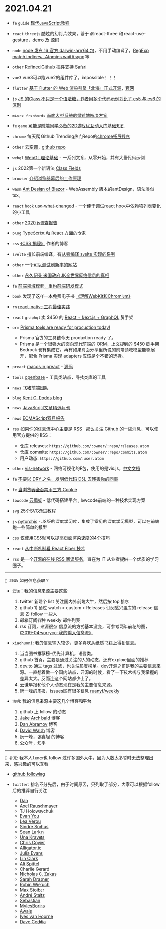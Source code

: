# 2021.04.21

- `fe` `guide` [现代JavaScript教程](https://javascript.info)

- `react` `threejs` 酷炫的幻灯片效果，基于 @react-three 和 react-use-gesture，[demo](https://qf8d0.csb.app) 及 [源码](https://codesandbox.io/s/qf8d0)

- `node` [node 发布 16 官方 darwin-arm64 包](https://nodejs.medium.com/node-js-16-available-now-7f5099a97e70)，不用手动编译了，[RegExp match indices，Atomics.waitAsync](https://v8.dev/features/tags/node.js-16) 等

- `other` [Refined Github 插件支持 Safari](https://apps.apple.com/app/id1519867270)

- `vue3` vue3可以跑vue2的组件库了，impossible！！！

- `flutter` [基于 Flutter 的 Web 渲染引擎「北海」正式开源](https://mp.weixin.qq.com/s/tnHbceedNsoKgMrgoTyyuA)，[官网](https://openkraken.com)

- `js` [JS 的Class 不只是一个语法糖，作者用多个代码示例对比了 es5 与 es6 的区别](https://webreflection.medium.com/js-classes-are-not-just-syntactic-sugar-28690fedf078)

- `micro-frontends` [面向大型系统的微前端解决方案](https://ice-lab.github.io/icestark)

- `fe` `game` [可能是前端同学必备的2D游戏优互动入门基础知识](https://mp.weixin.qq.com/s/2xWOjFMQW92_CU88If4q7g)

- `chrome` 每天爬 Github Trending热门Repo的[chrome拓展程序](https://github.com/zhuowenli/githuber)

- `other` [云空调](https://www.yunyoujun.cn/air-conditioner)，[github repo](https://github.com/YunYouJun/air-conditioner)

- `webgl` [WebGL 理论基础](https://webglfundamentals.org) - 一系列文章，从零开始，并有大量代码示例

- `js` 2022第一个新语法 [Class Fields](https://github.com/tc39/proposals/blob/master/finished-proposals.md)

- `browser` [介绍浏览器幕后的工作原理](https://www.html5rocks.com/zh/tutorials/internals/howbrowserswork/)

- `wasm` [Ant Design of Blazor](https://ant-design-blazor.gitee.io/zh-CN/) - WebAssembly 版本的antDesign，语法类似 tsx。

- `react` `hook` [use-what-changed](https://github.com/simbathesailor/use-what-changed) - 一个便于调试react hook中依赖项列表变化的小工具

- `other` [2020 js调查报告](https://2020.stateofjs.com/en-US/)

- `blog` [TypeScript 和 React 方面的专家](https://fettblog.eu/articles)

- `css` [《CSS 揭秘》](https://lea.verou.me) 作者的博客

- `svelte` 擅长前端编译，有[从零编译 svelte 实现的系列](https://lihautan.com)

- `other` 一个[可以测试刷新率的网站](https://testufo.com/framerates#count=3&background=none&pps=1200)

- `other` [永久记录 米国政府JK全世界网络信息的真相](https://a.temporaryrecord.com)

- `fe` [前端领域模型，重构前端研发模式](https://developer.aliyun.com/article/783668)

- `book` 发现了这样一本免费电子书 [《理解WebKit和Chromium》](https://www.ituring.com.cn/book/1210)

- `rn` [react-native 工程最佳实践](https://gilshaan.medium.com/react-native-coding-standards-and-best-practices-5b4b5c9f4076)

- `react` `graphql` 卖 $450 的 [React + Next.js + GraphQL](https://bedrock.mxstbr.com) 脚手架

- `orm` [Prisma tools are ready for production today!](https://www.prisma.io/blog/prisma-the-complete-orm-inw24qjeawmb)
  - Prisma 官方的工具链今天 production ready 了。
  - Prisma 是一个很强大的面向现代前端的 ORM，上文提到的 $450 脚手架 Bedrock 也有集成它。再有如果前面分享里所说的前端领域模型能够展开，配合 Prisma 实现 adapters 应该是个不错的选择。

- `preact` [macos in preact](https://macos.vercel.app/?continueFlag=79c07017fa017269cd2fd54d2630adff) - [源码](https://github.com/puruvj/macos-web)

- `tools` [openbase](https://openbase.com) - 工具类站点，寻找类库的工具

- `news` [飞猪前端团队](https://zhuanlan.zhihu.com/fliggy)

- `blog` [Kent C. Dodds blog](https://kentcdodds.com/blog)

- `news` [JavaScript文章精选月刊](https://github.com/hijiangtao/javascript-articles-monthly)

- `news` [ECMAScript双月报告](https://mp.weixin.qq.com/mp/appmsgalbum?__biz=Mzg4MjE5OTI4Mw==&action=getalbum&album_id=1509426251277631489&scene=173&from_msgid=2247487220&from_itemidx=1&count=3#wechat_redirect
)

- `rss` 如果你的信息流中心主要是 RSS，那么关注 Github 的一些消息，可以使用官方提供的 RSS：
  - 仓库 releases: `https://github.com/:owner/:repo/releases.atom`
  - 仓库 commits: `https://github.com/:owner/:repo/commits.atom`
  - 用户动态: `https://github.com/:user.atom`

- `other` [vis-network](https://github.com/datastorm-open/visNetwork) - 网络可视化的R包，使用的是vis.js，[中文文档](https://www.ame.cool/pages/a7d858/#network-%E5%85%B3%E7%B3%BB%E5%9B%BE)

- `fe` [不要以 DRY 之名，发明低代码 DSL 去残害你的同事](https://zhuanlan.zhihu.com/p/357411780)

- `fe` [当浏览器全面禁用三方 Cookie](https://juejin.cn/post/6844904128557105166)

- `lowcode` [云凤蝶](https://www.yuque.com/paranoidjk/blog/keufo1#5q1Hg) - 低代码搭建平台 , lowcode前端的一种技术实现方案

- `svg` [25个SVG渐进教程](https://codepen.io/HunorMarton/pen/PoGbgqj)

- `js` [pytorchjs](https://github.com/raghavmecheri/pytorchjs) - JS版的深度学习库，集成了常见的深度学习模型，可以在前端跑一些简单的模型

- `css` [仅使用CSS就可以提高页面渲染速度的4个技巧](https://blog.zhangbing.site/2020/12/28/improve-page-rendering-speed-using-only-css/)

- `react` [从中断机制看 React Fiber 技术](https://jelly.jd.com/article/603d96596d84e3013e885482)

- `rss` 是一个[开源的在线 RSS 阅读服务](https://ohmyrss.com)，旨在为 IT 从业者提供一个优质的学习圈子。

---

`🎉 彩蛋`: 如何信息获取？

- `云谦`：我的信息来源主要这些
  1. twitter 新建个 list 关注国内外前端大牛，然后按 top 排序
  2. github 1) 通过 watch > custom > Releases 订阅感兴趣库的 release 信息 2) follow 一些人
  3. 邮箱订阅各种 weekly 邮件列表
  4. rss 订阅，来源很杂
  信息流的方式基本没变，可参考两年前花的图，[《2019-04-sorrycc-我的输入信息流》](https://www.yuque.com/docs/share/78603db2-1dfc-47ad-9f47-1d2a5d6cd6e4?#)

- `xiaohuoni`: 我的信息输入较少，更多喜欢从纸质书籍上得到信息。
  1. 当当图书推荐榜-优先计算机，语言类。
  2. github 首页，主要是通过关注的人的动态，还有explore里面的推荐
  3. dev.to 通过 tags 过滤，也关注热度榜单。dev开源之前是我的主要信息来源。一直想着做一个国内站点，开源的时候，看了一下技术栈与我掌握的差异太大。反而连这个网站都少上了。
  4. 云谦早报和他个人动态现在是我的主要信息来源。
  5. 阮一峰的周报，issues区有很多信息 [ruanyf/weekly](https://github.com/ruanyf/weekly/issues)

- `浩明`: 我的信息来源主要这几个博客和平台
  1. github 上 follow 的动态
  2. [Jake Archibald](https://jakearchibald.com) 博客
  3. [Dan Abramov](https://overreacted.io) 博客
  4. [David Walsh](https://davidwalsh.name) 博客
  5. 阮一峰，张鑫旭 的博客
  6. 公众号，知乎

---

`💭 补充`: 我本人`lencx`也 follow 过许多国外大牛，因为人数太多暂时无法整理出来，感兴趣的可以查看

- [github following](https://github.com/lencx?tab=following)

- `twitter`: 排名不分先后，由于时间原因，只列取了部分，大家可以根据follow后的推荐自行关注
  - [Dan](https://twitter.com/dan_abramov)
  - [Axel Rauschmayer](https://twitter.com/rauschma)
  - [TJ Holowaychuk](https://twitter.com/tjholowaychuk)
  - [Evan You](https://twitter.com/youyuxi)
  - [Lea Verou](https://twitter.com/LeaVerou)
  - [Sindre Sorhus](https://twitter.com/sindresorhus)
  - [Sean Larkin](https://twitter.com/TheLarkInn)
  - [Una Kravets](https://twitter.com/Una)
  - [Chris Coyier](https://twitter.com/chriscoyier)
  - [Alligator.io](https://twitter.com/alligatorio)
  - [Julia Evans](https://twitter.com/b0rk)
  - [Lin Clark](https://twitter.com/linclark)
  - [Ali Spittel](https://twitter.com/ASpittel)
  - [Charlie Gerard](https://twitter.com/devdevcharlie)
  - [Nicholas C. Zakas](https://twitter.com/slicknet)
  - [Sarah Drasner](https://twitter.com/sarah_edo)
  - [Robin Wieruch](https://twitter.com/rwieruch)
  - [Max Stoiber](https://twitter.com/mxstbr)
  - [André Staltz](https://twitter.com/andrestaltz)
  - [Sebastian](https://twitter.com/sebmck)
  - [MylesBorins](https://twitter.com/MylesBorins)
  - [Awais](https://twitter.com/MrAhmadAwais)
  - [Ives van Hoorne](https://twitter.com/CompuIves)
  - [Dave Ceddia](https://twitter.com/dceddia)
